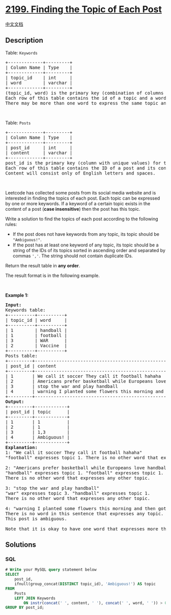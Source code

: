 # [2199. Finding the Topic of Each Post](https://leetcode.com/problems/finding-the-topic-of-each-post)

[中文文档](/solution/2100-2199/2199.Finding%20the%20Topic%20of%20Each%20Post/README.md)

## Description

<p>Table: <code>Keywords</code></p>

<pre>
+-------------+---------+
| Column Name | Type    |
+-------------+---------+
| topic_id    | int     |
| word        | varchar |
+-------------+---------+
(topic_id, word) is the primary key (combination of columns with unique values) for this table.
Each row of this table contains the id of a topic and a word that is used to express this topic.
There may be more than one word to express the same topic and one word may be used to express multiple topics.
</pre>

<p>&nbsp;</p>

<p>Table: <code>Posts</code></p>

<pre>
+-------------+---------+
| Column Name | Type    |
+-------------+---------+
| post_id     | int     |
| content     | varchar |
+-------------+---------+
post_id is the primary key (column with unique values) for this table.
Each row of this table contains the ID of a post and its content.
Content will consist only of English letters and spaces.
</pre>

<p>&nbsp;</p>

<p>Leetcode has collected some posts from its social media website and is interested in finding the topics of each post. Each topic can be expressed by one or more keywords. If a keyword of a certain topic exists in the content of a post (<strong>case insensitive</strong>) then the post has this topic.</p>

<p>Write a solution to find the topics of each post according to the following rules:</p>

<ul>
	<li>If the post does not have keywords from any topic, its topic should be <code>&quot;Ambiguous!&quot;</code>.</li>
	<li>If the post has at least one keyword of any topic, its topic should be a string of the IDs of its topics sorted in ascending order and separated by commas <code>&#39;,&#39;</code>. The string should not contain duplicate IDs.</li>
</ul>

<p>Return the result table in <strong>any order</strong>.</p>

<p>The result format is in the following example.</p>

<p>&nbsp;</p>
<p><strong class="example">Example 1:</strong></p>

<pre>
<strong>Input:</strong> 
Keywords table:
+----------+----------+
| topic_id | word     |
+----------+----------+
| 1        | handball |
| 1        | football |
| 3        | WAR      |
| 2        | Vaccine  |
+----------+----------+
Posts table:
+---------+------------------------------------------------------------------------+
| post_id | content                                                                |
+---------+------------------------------------------------------------------------+
| 1       | We call it soccer They call it football hahaha                         |
| 2       | Americans prefer basketball while Europeans love handball and football |
| 3       | stop the war and play handball                                         |
| 4       | warning I planted some flowers this morning and then got vaccinated    |
+---------+------------------------------------------------------------------------+
<strong>Output:</strong> 
+---------+------------+
| post_id | topic      |
+---------+------------+
| 1       | 1          |
| 2       | 1          |
| 3       | 1,3        |
| 4       | Ambiguous! |
+---------+------------+
<strong>Explanation:</strong> 
1: &quot;We call it soccer They call it football hahaha&quot;
&quot;football&quot; expresses topic 1. There is no other word that expresses any other topic.

2: &quot;Americans prefer basketball while Europeans love handball and football&quot;
&quot;handball&quot; expresses topic 1. &quot;football&quot; expresses topic 1. 
There is no other word that expresses any other topic.

3: &quot;stop the war and play handball&quot;
&quot;war&quot; expresses topic 3. &quot;handball&quot; expresses topic 1.
There is no other word that expresses any other topic.

4: &quot;warning I planted some flowers this morning and then got vaccinated&quot;
There is no word in this sentence that expresses any topic. Note that &quot;warning&quot; is different from &quot;war&quot; although they have a common prefix. 
This post is ambiguous.

Note that it is okay to have one word that expresses more than one topic.
</pre>

## Solutions

<!-- tabs:start -->

### **SQL**

```sql
# Write your MySQL query statement below
SELECT
    post_id,
    ifnull(group_concat(DISTINCT topic_id), 'Ambiguous!') AS topic
FROM
    Posts
    LEFT JOIN Keywords
        ON instr(concat(' ', content, ' '), concat(' ', word, ' ')) > 0
GROUP BY post_id;
```

<!-- tabs:end -->

